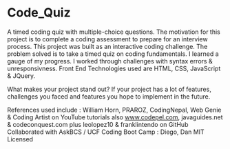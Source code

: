 # Code_Quiz
A timed coding quiz with multiple-choice questions.
The motivation for this project is to complete a coding assessment to prepare for an interview process.
This project was built as an interactive coding challenge.
The problem solved is to take a timed quiz on coding fundamentals.
I learned a gauge of my progress.
I worked through challenges with syntax errors & unresponsivness.
Front End Technologies used are HTML, CSS, JavaScript & JQuery.

What makes your project stand out?
If your project has a lot of features, 
 challenges you faced and features you hope to implement in the future.


References used include :
William Horn, PRAROZ, CodingNepal, Web Genie & Coding Artist on YouTube tutorials
also www.codepel.com, javaguides.net & codeconquest.com
plus leolopez10 & franklintendo on GitHub
Collaborated with AskBCS / UCF Coding Boot Camp : Diego, Dan
MIT Licensed